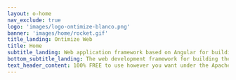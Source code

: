 ```yaml
---
layout: o-home
nav_exclude: true
logo: 'images/logo-ontimize-blanco.png'
banner: 'images/home/rocket.gif'
title_landing: Ontimize Web
title: Home
subtitle_landing: Web application framework based on Angular for building business software.
bottom_subtitle_landing: The web development framework for building the future
text_header_content: 100% FREE to use however you want under the Apache 2.0 License. Clone it, fork it, customize it, whatever!
---
```

